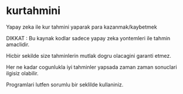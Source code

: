 # kurtahmini
Yapay zeka ile kur tahmini yaparak para kazanmak/kaybetmek

DIKKAT : Bu kaynak kodlar sadece yapay zeka yontemleri ile tahmin amaclidir. 

Hicbir sekilde size tahminlerin mutlak dogru olacagini garanti etmez. 

Her ne kadar cogunlukla iyi tahminler yapsada zaman zaman sonuclari ilgisiz olabilir.

Programlari lutfen sorumlu bir seklilde kullaniniz.

